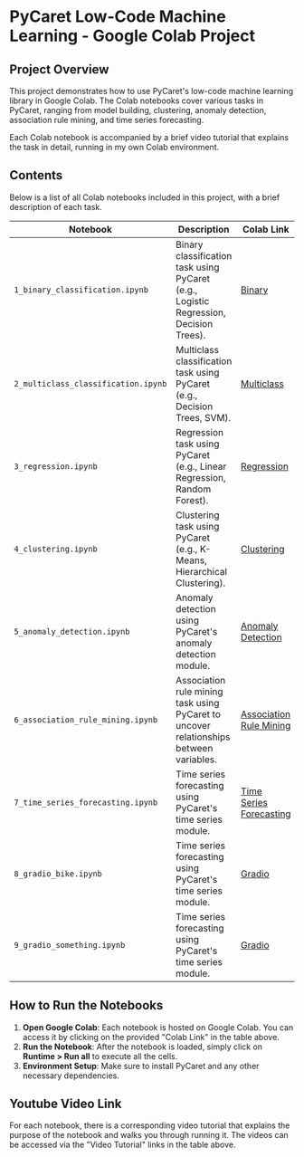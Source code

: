 # **PyCaret Low-Code Machine Learning - Google Colab Project**

## **Project Overview**

This project demonstrates how to use PyCaret's low-code machine learning library in Google Colab. The Colab notebooks cover various tasks in PyCaret, ranging from model building, clustering, anomaly detection, association rule mining, and time series forecasting.

Each Colab notebook is accompanied by a brief video tutorial that explains the task in detail, running in my own Colab environment.

## **Contents**

Below is a list of all Colab notebooks included in this project, with a brief description of each task.

| **Notebook** | **Description** | **Colab Link** | 
|--------------|------------------|----------------|
| `1_binary_classification.ipynb` | Binary classification task using PyCaret (e.g., Logistic Regression, Decision Trees). | [Binary](https://colab.research.google.com/github/pycaret/pycaret/blob/master/tutorials/Tutorial%20-%20Binary%20Classification.ipynb) |
| `2_multiclass_classification.ipynb` | Multiclass classification task using PyCaret (e.g., Decision Trees, SVM). | [Multiclass](https://colab.research.google.com/github/pycaret/pycaret/blob/master/tutorials/Tutorial%20-%20Multiclass%20Classification.ipynb) |
| `3_regression.ipynb` | Regression task using PyCaret (e.g., Linear Regression, Random Forest). | [Regression](https://colab.research.google.com/github/pycaret/pycaret/blob/master/tutorials/Tutorial%20-%20Regression.ipynb) |
| `4_clustering.ipynb` | Clustering task using PyCaret (e.g., K-Means, Hierarchical Clustering). | [Clustering](link_to_colab4) |
| `5_anomaly_detection.ipynb` | Anomaly detection using PyCaret's anomaly detection module. | [Anomaly Detection](link_to_colab5) |
| `6_association_rule_mining.ipynb` | Association rule mining task using PyCaret to uncover relationships between variables. | [Association Rule Mining](link_to_colab6) |
| `7_time_series_forecasting.ipynb` | Time series forecasting using PyCaret's time series module. | [Time Series Forecasting](link_to_colab7) |
| `8_gradio_bike.ipynb` | Time series forecasting using PyCaret's time series module. | [Gradio](link_to_colab7) |
| `9_gradio_something.ipynb` | Time series forecasting using PyCaret's time series module. | [Gradio](link_to_colab7) |

## **How to Run the Notebooks**

1. **Open Google Colab**: Each notebook is hosted on Google Colab. You can access it by clicking on the provided "Colab Link" in the table above.
2. **Run the Notebook**: After the notebook is loaded, simply click on **Runtime > Run all** to execute all the cells.
3. **Environment Setup**: Make sure to install PyCaret and any other necessary dependencies.

## **Youtube Video Link**

For each notebook, there is a corresponding video tutorial that explains the purpose of the notebook and walks you through running it. The videos can be accessed via the "Video Tutorial" links in the table above.
